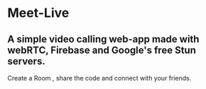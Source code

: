 # Meet-Live
## A simple video calling web-app made with webRTC, Firebase and Google's free Stun servers.
Create a Room , share the code and connect with your friends.


